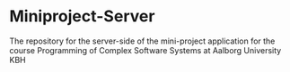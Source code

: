 # Miniproject-Server
The repository for the server-side of the mini-project application for the course Programming of Complex Software Systems at Aalborg University KBH
